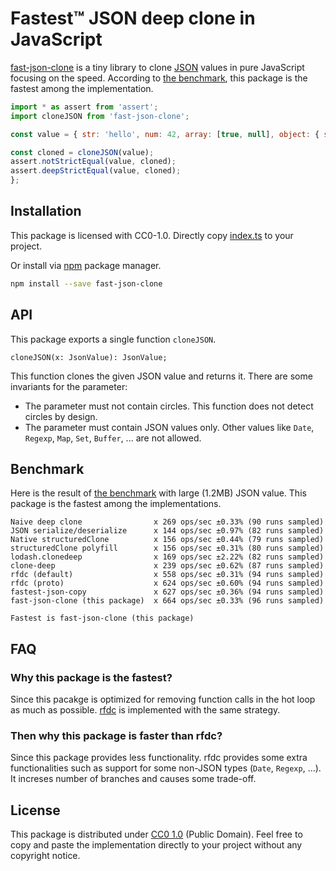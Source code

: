Fastest™ JSON deep clone in JavaScript
======================================

[fast-json-clone][npm] is a tiny library to clone [JSON][json] values in pure JavaScript focusing on the speed.
According to [the benchmark](./bench), this package is the fastest among the implementation.

```js
import * as assert from 'assert';
import cloneJSON from 'fast-json-clone';

const value = { str: 'hello', num: 42, array: [true, null], object: { str: 'hello', bool: true, } };

const cloned = cloneJSON(value);
assert.notStrictEqual(value, cloned);
assert.deepStrictEqual(value, cloned);
};
```

## Installation

This package is licensed with CC0-1.0. Directly copy [index.ts](./index.ts) to your project.

Or install via [npm](https://npmjs.com/) package manager.

```sh
npm install --save fast-json-clone
```

## API

This package exports a single function `cloneJSON`.

```
cloneJSON(x: JsonValue): JsonValue;
```

This function clones the given JSON value and returns it. There are some invariants for the parameter:

- The parameter must not contain circles. This function does not detect circles by design.
- The parameter must contain JSON values only. Other values like `Date`, `Regexp`, `Map`, `Set`, `Buffer`, ... are not allowed.

## Benchmark

Here is the result of [the benchmark](./bench) with large (1.2MB) JSON value. This package is the fastest among the implementations.

```
Naive deep clone                x 269 ops/sec ±0.33% (90 runs sampled)
JSON serialize/deserialize      x 144 ops/sec ±0.97% (82 runs sampled)
Native structuredClone          x 156 ops/sec ±0.44% (79 runs sampled)
structuredClone polyfill        x 156 ops/sec ±0.31% (80 runs sampled)
lodash.clonedeep                x 169 ops/sec ±2.22% (82 runs sampled)
clone-deep                      x 239 ops/sec ±0.62% (87 runs sampled)
rfdc (default)                  x 558 ops/sec ±0.31% (94 runs sampled)
rfdc (proto)                    x 624 ops/sec ±0.60% (94 runs sampled)
fastest-json-copy               x 627 ops/sec ±0.36% (94 runs sampled)
fast-json-clone (this package)  x 664 ops/sec ±0.33% (96 runs sampled)

Fastest is fast-json-clone (this package)
```

## FAQ

### Why this package is the fastest?

Since this pacakge is optimized for removing function calls in the hot loop as much as possible. [rfdc][] is implemented
with the same strategy.

### Then why this package is faster than rfdc?

Since this package provides less functionality. rfdc provides some extra functionalities such as support for some non-JSON
types (`Date`, `Regexp`, ...). It increses number of branches and causes some trade-off.

## License

This package is distributed under [CC0 1.0](LICENSE.txt) (Public Domain).
Feel free to copy and paste the implementation directly to your project without any copyright notice.

[npm]: https://www.npmjs.com/package/fast-json-clone
[json]: https://json.org/
[rfdc]: https://github.com/davidmarkclements/rfdc
